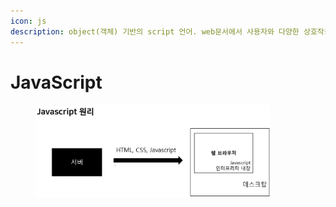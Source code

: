 ```yaml
---
icon: js
description: object(객체) 기반의 script 언어. web문서에서 사용자와 다양한 상호작용
---
```


# JavaScript

<div align="left"><figure><img src="../../../.gitbook/assets/image.png" alt="" width="375"><figcaption></figcaption></figure></div>
